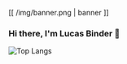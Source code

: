 [[ /img/banner.png | banner ]]

### Hi there, I'm Lucas Binder 👋
![Top Langs](https://github-readme-stats.vercel.app/api/top-langs/?username=anuraghazra&layout=compact)
<!--
**LucasB9/LucasB9** is a ✨ _special_ ✨ repository because its `README.md` (this file) appears on your GitHub profile.


Here are some ideas to get you started:

- 🔭 I’m currently working on ...
- 🌱 I’m currently learning ...
- 👯 I’m looking to collaborate on ...
- 🤔 I’m looking for help with ...
- 💬 Ask me about ...
- 📫 How to reach me: ...
- 😄 Pronouns: ...
- ⚡ Fun fact: ...
-->
